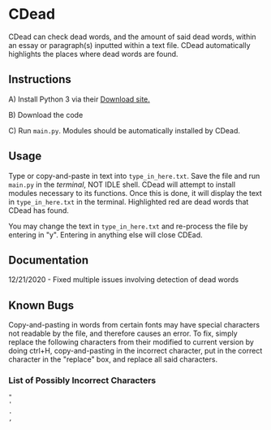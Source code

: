 # CDead
CDead can check dead words, and the amount of said dead words, within an essay or paragraph(s) inputted within a text file. CDead automatically highlights the places where dead words are found.

## Instructions
A) Install Python 3 via their [Download site.](https://www.python.org/downloads/)

B) Download the code

C) Run `main.py`. Modules should be automatically installed by CDead.

## Usage
Type or copy-and-paste in text into `type_in_here.txt`. Save the file and run `main.py` in the *terminal*, NOT IDLE shell. CDead will attempt to install modules necessary to its functions. Once this is done, it will display the text in `type_in_here.txt` in the terminal. Highlighted red are dead words that CDead has found.

You may change the text in `type_in_here.txt` and re-process the file by entering in "y". Entering in anything else will close CDEad.

## Documentation
12/21/2020 - Fixed multiple issues involving detection of dead words

## Known Bugs
Copy-and-pasting in words from certain fonts may have special characters not readable by the file, and therefore causes an error. To fix, simply replace the following characters from their modified to current version by doing ctrl+H, copy-and-pasting in the incorrect character, put in the correct character in the "replace" box, and replace all said characters.
### List of Possibly Incorrect Characters
```
"
'
.
,
```
